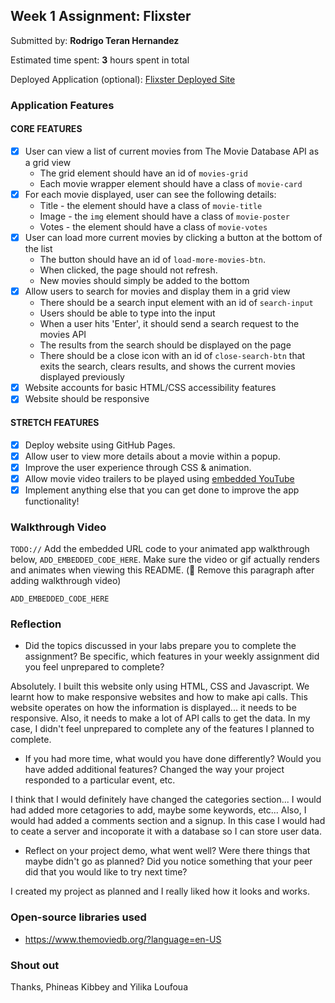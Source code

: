 ## Week 1 Assignment: Flixster

Submitted by: **Rodrigo Teran Hernandez**

Estimated time spent: **3** hours spent in total

Deployed Application (optional): [Flixster Deployed Site](https://flixster-starter.vercel.app/)

### Application Features

#### CORE FEATURES

- [x] User can view a list of current movies from The Movie Database API as a grid view
  - The grid element should have an id of `movies-grid`
  - Each movie wrapper element should have a class of `movie-card`
- [x] For each movie displayed, user can see the following details:
  - Title - the element should have a class of `movie-title`
  - Image - the `img` element should have a class of `movie-poster`
  - Votes - the element should have a class of `movie-votes`
- [X] User can load more current movies by clicking a button at the bottom of the list
  - The button should have an id of `load-more-movies-btn`.
  - When clicked, the page should not refresh.
  - New movies should simply be added to the bottom
- [X] Allow users to search for movies and display them in a grid view
  - There should be a search input element with an id of `search-input`
  - Users should be able to type into the input
  - When a user hits 'Enter', it should send a search request to the movies API
  - The results from the search should be displayed on the page
  - There should be a close icon with an id of `close-search-btn` that exits the search, clears results, and shows the current movies displayed previously
- [X] Website accounts for basic HTML/CSS accessibility features
- [X] Website should be responsive

#### STRETCH FEATURES

- [X] Deploy website using GitHub Pages. 
- [X] Allow user to view more details about a movie within a popup.
- [X] Improve the user experience through CSS & animation.
- [X] Allow movie video trailers to be played using [embedded YouTube](https://support.google.com/youtube/answer/171780?hl=en)
- [X] Implement anything else that you can get done to improve the app functionality!

### Walkthrough Video

`TODO://` Add the embedded URL code to your animated app walkthrough below, `ADD_EMBEDDED_CODE_HERE`. Make sure the video or gif actually renders and animates when viewing this README. (🚫 Remove this paragraph after adding walkthrough video)

`ADD_EMBEDDED_CODE_HERE`

### Reflection

* Did the topics discussed in your labs prepare you to complete the assignment? Be specific, which features in your weekly assignment did you feel unprepared to complete?

Absolutely. I built this website only using HTML, CSS and Javascript. We learnt how to make responsive websites and how to make api calls. This website operates on how the information is displayed... it needs to be responsive. Also, it needs to make a lot of API calls to get the data. In my case, I didn't feel unprepared to complete any of the features I planned to complete.

* If you had more time, what would you have done differently? Would you have added additional features? Changed the way your project responded to a particular event, etc.
  
I think that I would definitely have changed the categories section... I would had added more cetagories to add, maybe some keywords, etc... Also, I would had added a comments section and a signup. In this case I would had to ceate a server and incoporate it with a database so I can store user data.

* Reflect on your project demo, what went well? Were there things that maybe didn't go as planned? Did you notice something that your peer did that you would like to try next time?

I created my project as planned and I really liked how it looks and works.

### Open-source libraries used

- https://www.themoviedb.org/?language=en-US

### Shout out

Thanks, Phineas Kibbey and Yilika Loufoua
